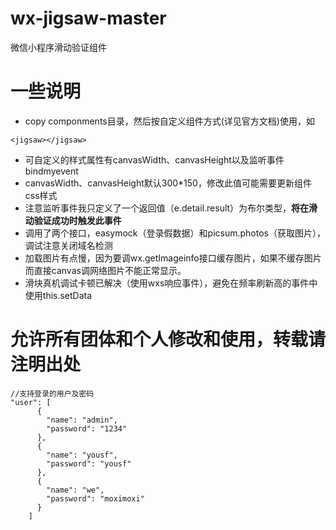 # wx-jigsaw-master
微信小程序滑动验证组件

# 一些说明
- copy componments目录，然后按自定义组件方式(详见官方文档)使用，如
```
<jigsaw></jigsaw>
```
- 可自定义的样式属性有canvasWidth、canvasHeight以及监听事件bindmyevent
- canvasWidth、canvasHeight默认300*150，修改此值可能需要更新组件css样式
- 注意监听事件我只定义了一个返回值（e.detail.result）为布尔类型，**将在滑动验证成功时触发此事件**
- 调用了两个接口，easymock（登录假数据）和picsum.photos（获取图片），调试注意关闭域名检测
- 加载图片有点慢，因为要调wx.getImageinfo接口缓存图片，如果不缓存图片而直接canvas调网络图片不能正常显示。
- 滑块真机调试卡顿已解决（使用wxs响应事件），避免在频率刷新高的事件中使用this.setData

# 允许所有团体和个人修改和使用，转载请注明出处
```
//支持登录的用户及密码
"user": [
      {
        "name": "admin",
        "password": "1234"
      },
      {
        "name": "yousf",
        "password": "yousf"
      },
      {
        "name": "we",
        "password": "moximoxi"
      }
    ]
```


